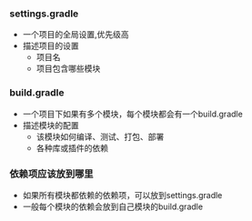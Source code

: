 ### settings.gradle
- 一个项目的全局设置,优先级高
- 描述项目的设置
  - 项目名
  - 项目包含哪些模块

### build.gradle
- 一个项目下如果有多个模块，每个模块都会有一个build.gradle
- 描述模块的配置
  - 该模块如何编译、测试、打包、部署
  - 各种库或插件的依赖

### 依赖项应该放到哪里
- 如果所有模块都依赖的依赖项，可以放到settings.gradle
- 一般每个模块的依赖会放到自己模块的build.gradle